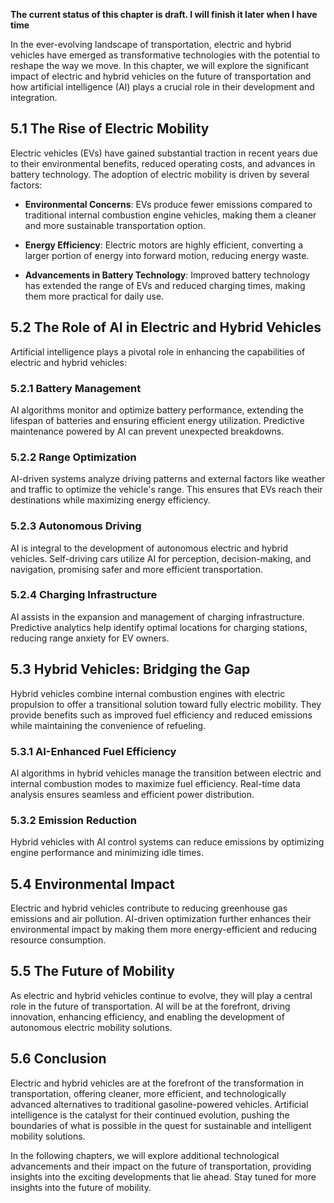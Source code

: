 **The current status of this chapter is draft. I will finish it later when I have time**

In the ever-evolving landscape of transportation, electric and hybrid vehicles have emerged as transformative technologies with the potential to reshape the way we move. In this chapter, we will explore the significant impact of electric and hybrid vehicles on the future of transportation and how artificial intelligence (AI) plays a crucial role in their development and integration.

5.1 The Rise of Electric Mobility
---------------------------------

Electric vehicles (EVs) have gained substantial traction in recent years due to their environmental benefits, reduced operating costs, and advances in battery technology. The adoption of electric mobility is driven by several factors:

* **Environmental Concerns**: EVs produce fewer emissions compared to traditional internal combustion engine vehicles, making them a cleaner and more sustainable transportation option.

* **Energy Efficiency**: Electric motors are highly efficient, converting a larger portion of energy into forward motion, reducing energy waste.

* **Advancements in Battery Technology**: Improved battery technology has extended the range of EVs and reduced charging times, making them more practical for daily use.

5.2 The Role of AI in Electric and Hybrid Vehicles
--------------------------------------------------

Artificial intelligence plays a pivotal role in enhancing the capabilities of electric and hybrid vehicles:

### 5.2.1 Battery Management

AI algorithms monitor and optimize battery performance, extending the lifespan of batteries and ensuring efficient energy utilization. Predictive maintenance powered by AI can prevent unexpected breakdowns.

### 5.2.2 Range Optimization

AI-driven systems analyze driving patterns and external factors like weather and traffic to optimize the vehicle's range. This ensures that EVs reach their destinations while maximizing energy efficiency.

### 5.2.3 Autonomous Driving

AI is integral to the development of autonomous electric and hybrid vehicles. Self-driving cars utilize AI for perception, decision-making, and navigation, promising safer and more efficient transportation.

### 5.2.4 Charging Infrastructure

AI assists in the expansion and management of charging infrastructure. Predictive analytics help identify optimal locations for charging stations, reducing range anxiety for EV owners.

5.3 Hybrid Vehicles: Bridging the Gap
-------------------------------------

Hybrid vehicles combine internal combustion engines with electric propulsion to offer a transitional solution toward fully electric mobility. They provide benefits such as improved fuel efficiency and reduced emissions while maintaining the convenience of refueling.

### 5.3.1 AI-Enhanced Fuel Efficiency

AI algorithms in hybrid vehicles manage the transition between electric and internal combustion modes to maximize fuel efficiency. Real-time data analysis ensures seamless and efficient power distribution.

### 5.3.2 Emission Reduction

Hybrid vehicles with AI control systems can reduce emissions by optimizing engine performance and minimizing idle times.

5.4 Environmental Impact
------------------------

Electric and hybrid vehicles contribute to reducing greenhouse gas emissions and air pollution. AI-driven optimization further enhances their environmental impact by making them more energy-efficient and reducing resource consumption.

5.5 The Future of Mobility
--------------------------

As electric and hybrid vehicles continue to evolve, they will play a central role in the future of transportation. AI will be at the forefront, driving innovation, enhancing efficiency, and enabling the development of autonomous electric mobility solutions.

5.6 Conclusion
--------------

Electric and hybrid vehicles are at the forefront of the transformation in transportation, offering cleaner, more efficient, and technologically advanced alternatives to traditional gasoline-powered vehicles. Artificial intelligence is the catalyst for their continued evolution, pushing the boundaries of what is possible in the quest for sustainable and intelligent mobility solutions.

In the following chapters, we will explore additional technological advancements and their impact on the future of transportation, providing insights into the exciting developments that lie ahead. Stay tuned for more insights into the future of mobility.
